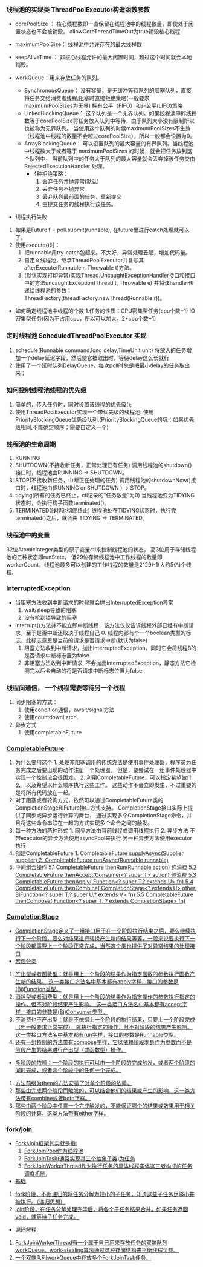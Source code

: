 ### 线程池的实现类 ThreadPoolExecutor构造函数参数
- corePoolSize ：
    核心线程数即一直保留在线程池中的线程数量，即使处于闲置状态也不会被销毁。 allowCoreThreadTimeOut为true销毁核心线程
- maximumPoolSize：
    线程池中允许存在的最大线程数
- keepAliveTime ：
    非核心线程允许的最大闲置时间，超过这个时间就会本地销毁。
- workQueue：用来存放任务的队列。
    - SynchronousQueue：
        没有容量，是无缓冲等待队列的阻塞队列，直接将任务交给消费者线程;阻塞时直接拒绝策略(一般要求maximumPoolSizes为无界)
        拥有公平（FIFO）和非公平(LIFO)策略
    - LinkedBlockingQueue：
        这个队列是一个无界队列。如果线程池中的线程数等于corePoolSize将任务放入队列中等待，由于队列大小没有限制所以也被称为无界队列。
        当使用这个队列的时候maximumPoolSizes不生效（线程池中线程的数量不会超过corePoolSize），所以一般都会设置为0。
    - ArrayBlockingQueue：
        可以设置队列的最大容量的有界队列。当线程池中线程数大于或者等于 maximumPoolSizes 的时候，就会把任务放到这个队列中，
        当前队列中的任务大于队列的最大容量就会丢弃掉该任务交由 RejectedExecutionHandler 处理。
         - 4种拒绝策略：
           1. 丢弃任务并抛异常(默认)
           2. 丢弃任务不抛异常
           3. 丢弃队列最前面的任务，重新提交
           4. 由提交任务的线程执行该任务。
        
        
- 线程执行失败
1. 如果是Future f = poll.submit(runnable), 在future里进行catch处理就可以了。
2. 使用execute()时：
   1. 把runnable用try-catch包起来。不太好，异常处理丑陋，增加代码量。
   2. 自定义线程池，继承ThreadPoolExecutor并复写其afterExecute(Runnable r, Throwable t)方法。
   3. (默认实现打印异常)实现Thread.UncaughtExceptionHandler接口和接口中的方法uncaughtException(Thread t, Throwable e)
      并将该handler传递给线程池的参数：ThreadFactory(threadFactory.newThread(Runnable r))。
        
- 如何确定线程池中线程的个数
1.任务的性质：CPU密集型任务(cpu个数+1)
           IO密集型任务(因为不占用cpu，所以可以加大。2*cpu个数+1)
           
### 定时线程池 ScheduledThreadPoolExecutor 实现
1. schedule(Runnable command,long delay,TimeUnit unit)
  将放入的任务增加一个delay延迟字段，然后使它被取出时，等待delay这么长就行
2. 使用了一个延时队列DelayQueue，每次poll时总是把最小delay的任务取出来；
        
### 如何控制线程池线程的优先级
1. 简单的，传入任务时，同时设置该线程的优先级();
2. 使用ThreadPoolExecutor实现一个带优先级的线程池:
    使用PriorityBlockingQueue优先级队列.(PriorityBlockingQueue的坑：如果优先级相同,不能确定顺序；需要自定义一个)

###  线程池的生命周期
1. RUNNING
2. SHUTDOWN(不接收新任务，正常处理已有任务)
    调用线程池的shutdown()接口时，线程池由RUNNING -> SHUTDOWN。
3. STOP(不接收新任务，中断正在处理的任务)
    调用线程池的shutdownNow()接口时，线程池由(RUNNING or SHUTDOWN ) -> STOP。
4. tidying(所有的任务已终止，ctl记录的”任务数量”为0)
    当线程池变为TIDYING状态时，会执行钩子函数terminated()。
5. TERMINATED(线程池彻底终止)
    线程池处在TIDYING状态时，执行完terminated()之后，就会由 TIDYING -> TERMINATED。

### 线程池中的变量
32位AtomicInteger类型的原子变量ctl来控制线程池的状态，
高3位用于存储线程池的五种状态即runState，
低29位存储线程池中工作线程的数量即workerCount，线程池最多可以创建的工作线程的数量是2^29)-1(大约5亿)个线程。


### InterruptedException
- 当阻塞方法收到中断请求的时候就会抛出InterruptedException异常
     1. wait/sleep导致的阻塞
     2. 没有抢到锁导致的阻塞
- interrupt()方法并不能立即中断线程，该方法仅仅告诉线程外部已经有中断请求，至于是否中断还取决于线程自己
     0. 线程内部有个一个boolean类型的标志，此标志意思是当前的请求是否请求中断(默认为false)
     1. 阻塞方法收到中断请求，抛出InterruptedException，同时它会将线程B的是否请求中断标志置为false
     2. 非阻塞方法收到中断请求, 不会抛出InterruptedException，静态方法它检测完以后会自动的将是否请求中断标志位置为false


### 线程间通信， 一个线程需要等待另一个线程
1. 同步阻塞的方式：
     1. 使用condition通信，await/signal方法
     2. 使用countdownLatch.
2. 异步方式
     1. 使用completableFuture

### [CompletableFuture](https://www.jianshu.com/p/b3c4dd85901e)
1. 为什么要用这个
       1. 处理非阻塞调用的传统方法是使用事件处理器，程序员为任务完成之后要出现的动作注册一个处理器。
            但是，要尝试在一组事件处理器中实现一个控制流会很困难。
       2. 利用CompletableFuture，可以指定希望做什么，以及希望以什么顺序执行这些工作。
            这些动作不会立即发生，不过重要的是将所有代码放在一起。
2. 对于阻塞或者轮询方式，依然可以通过CompletableFuture类的CompletionStage和Future接口方式支持。
       CompletionStage接口实际上提供了同步或异步运行计算的舞台，
       通过实现多个CompletionStage命令，并且将这些命令串联在一起的方式实现多个命令之间的触发。
3. 每一种方法的两种形式
       1. 同步方法由当前线程或调用线程执行
       2. 异步方法
            不带executor的异步方法使用asyncPool来执行
            另一种异步方法使用executor执行
4. 创建CompletableFuture
       1. CompletableFuture<U> supplyAsync(Supplier<U> supplier)
       2. CompletableFuture<Void> runAsync(Runnable runnable)
5. 中间组合操作
     5.1  CompletableFuture<Void> thenRun(Runnable action)               纯消费
     5.2  CompletableFuture<Void> thenAccept(Consumer<? super T> action)  纯消费
     5.3  CompletableFuture<U> thenApply(
                 Function<? super T,? extends U> fn)
     5.4 CompletableFuture<V> thenCombine(
                 CompletionStage<? extends U> other,
                 BiFunction<? super T,? super U,? extends V> fn)
     5.5 CompletableFuture<U> thenCompose(
                 Function<? super T, ? extends CompletionStage<U>> fn)


### CompletionStage
- CompletionStage定义了一组接口用于在一个阶段执行结束之后，要么继续执行下一个阶段，要么对结果进行转换产生新的结果等等，一般来说要执行下一个阶段都需要上一个阶段正常完成，当然这个类也提供了对异常结果的处理接口
- 宏观分类
1. 产出型或者函数型：就是用上一个阶段的结果作为指定函数的参数执行函数产生新的结果。
      这一类接口方法名中基本都有apply字样，接口的参数是(Bi)Function类型。
2. 消耗型或者消费型：就是用上一个阶段的结果作为指定操作的参数执行指定的操作，但不对阶段结果产生影响。
      这一类接口方法名中基本都有accept字样，接口的参数是(Bi)Consumer类型。
3. 不消费也不产出型：就是不依据上一个阶段的执行结果，只要上一个阶段完成（但一般要求正常完成），就执行指定的操作，且不对阶段的结果产生影响。
      这一类接口方法名中基本都有run字样，接口的参数是Runnable类型。
4. 还有一组特别的方法带有compose字样，它以依赖阶段本身作为参数而不是阶段产生的结果进行产出型（或函数型）操作。

- 多阶段的依赖：一个阶段的执行可以由一个阶段的完成触发，或者两个阶段的同时完成，或者两个阶段中的任何一个完成。
1. 方法前缀为then的方法安排了对单个阶段的依赖。
2. 那些由完成两个阶段而触发的，可以结合他们的结果或产生的影响，这一类方法带有combine或者both字样。
3. 那些由两个阶段中任意一个完成触发的，不能保证哪个的结果或效果用于相关阶段的计算，这类方法带有either字样。

### fork/join
- Fork/Join框架其实就是指:
    1. ForkJoinPool作为线程池
    2. ForkJoinTask(通常实现其三个抽象子类)为任务
    3. ForkJoinWorkerThread作为执行任务的具体线程实体这三者构成的任务调度机制.
- 基础
1. fork阶段，不断递归的将任务分解为较小的子任务，知道这些子任务足够小并被执行。（递归思想）
2. join阶段，在任务分解处理完毕后，将各个子任务结果合并。如果任务返回void，就等待子任务完成。

- 源码解释
1. ForkJoinWorkerThread有一个属于自己用来存放任务的双端队列workQueue。work-stealing算法通过这种存储结构来平衡线程负载。
2. 一个双端队列workQueue中存放多个ForkJoinTask任务。
